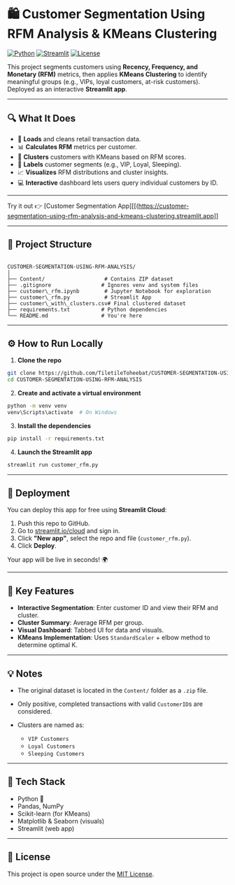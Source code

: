 # 🛍️ Customer Segmentation Using RFM Analysis & KMeans Clustering

[![Python](https://img.shields.io/badge/Python-3.8+-blue.svg)](https://www.python.org/)
[![Streamlit](https://img.shields.io/badge/Built%20with-Streamlit-orange)](https://streamlit.io/)
[![License](https://img.shields.io/badge/License-MIT-green)](LICENSE)

This project segments customers using **Recency, Frequency, and Monetary (RFM)** metrics, then applies **KMeans Clustering** to identify meaningful groups (e.g., VIPs, loyal customers, at-risk customers). Deployed as an interactive **Streamlit app**.

---

## 🔍 What It Does

- 🔄 **Loads** and cleans retail transaction data.
- 📊 **Calculates RFM** metrics per customer.
- 🔢 **Clusters** customers with KMeans based on RFM scores.
- 🧠 **Labels** customer segments (e.g., VIP, Loyal, Sleeping).
- 📈 **Visualizes** RFM distributions and cluster insights.
- 💻 **Interactive** dashboard lets users query individual customers by ID.

---

Try it out 👉 [Customer Segmentation App][[(https://customer-segmentation-using-rfm-analysis-and-kmeans-clustering.streamlit.app]]

---

## 📂 Project Structure

```

CUSTOMER-SEGMENTATION-USING-RFM-ANALYSIS/
│
├── Content/                   # Contains ZIP dataset
├── .gitignore                # Ignores venv and system files
├── customer\_rfm.ipynb        # Jupyter Notebook for exploration
├── customer\_rfm.py           # Streamlit App
├── customer\_with\_clusters.csv# Final clustered dataset
├── requirements.txt          # Python dependencies
└── README.md                 # You're here

````

---

## ⚙️ How to Run Locally

1. **Clone the repo**

```bash
git clone https://github.com/TiletileToheebat/CUSTOMER-SEGMENTATION-USING-RFM-ANALYSIS.git
cd CUSTOMER-SEGMENTATION-USING-RFM-ANALYSIS
````

2. **Create and activate a virtual environment**

```bash
python -m venv venv
venv\Scripts\activate  # On Windows
```

3. **Install the dependencies**

```bash
pip install -r requirements.txt
```

4. **Launch the Streamlit app**

```bash
streamlit run customer_rfm.py
```

---

## 🚀 Deployment

You can deploy this app for free using **Streamlit Cloud**:

1. Push this repo to GitHub.
2. Go to [streamlit.io/cloud](https://streamlit.io/cloud) and sign in.
3. Click **"New app"**, select the repo and file (`customer_rfm.py`).
4. Click **Deploy**.

Your app will be live in seconds! 🌍

---

## 📌 Key Features

* **Interactive Segmentation**: Enter customer ID and view their RFM and cluster.
* **Cluster Summary**: Average RFM per group.
* **Visual Dashboard**: Tabbed UI for data and visuals.
* **KMeans Implementation**: Uses `StandardScaler` + elbow method to determine optimal K.

---

## 💡 Notes

* The original dataset is located in the `Content/` folder as a `.zip` file.
* Only positive, completed transactions with valid `CustomerID`s are considered.
* Clusters are named as:

  * `VIP Customers`
  * `Loyal Customers`
  * `Sleeping Customers`

---

## 🧠 Tech Stack

* Python 🐍
* Pandas, NumPy
* Scikit-learn (for KMeans)
* Matplotlib & Seaborn (visuals)
* Streamlit (web app)

---

## 📝 License

This project is open source under the [MIT License](LICENSE).
